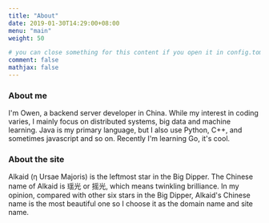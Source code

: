```yaml
---
title: "About"
date: 2019-01-30T14:29:00+08:00
menu: "main"
weight: 50

# you can close something for this content if you open it in config.toml.
comment: false
mathjax: false
---
```


### About me

I'm Owen, a backend server developer in China.  While my interest in coding varies, I mainly focus on distributed systems,  big data and machine learning. Java is my primary language, but I also use Python, C++, and sometimes javascript and so on. Recently I'm learning Go, it's cool.

### About the site

Alkaid (η Ursae Majoris) is the leftmost star in the Big Dipper. The Chinese name of Alkaid is 瑶光 or 摇光, which means twinkling brilliance. In my opinion, compared with other six stars in the Big Dipper, Alkaid's Chinese name is  the most beautiful one so I choose it as the domain name and site name.
